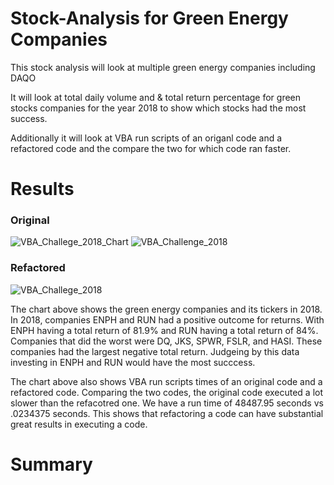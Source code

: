 # Stock-Analysis for Green Energy Companies
This stock analysis will look at multiple green energy companies including DAQO

It will look at total daily volume and & total return percentage 
for green stocks companies for the year 2018 to show which stocks had the most success.

Additionally it will look at VBA run scripts of
an origanl code and a refactored code and the compare the two for which code ran faster.


# Results
### Original
![VBA_Challege_2018_Chart](https://user-images.githubusercontent.com/117749494/204617025-f52c89a2-eca6-4a10-abe3-65b2c56db371.PNG)
![VBA_Challenge_2018](https://user-images.githubusercontent.com/117749494/204617070-01f90d00-12ed-4c2f-9363-beaca974f563.PNG)
### Refactored
![VBA_Challege_2018](https://user-images.githubusercontent.com/117749494/204617264-b777274f-433b-447d-baf4-90ab45eb0820.PNG)

  The chart above shows the green energy companies and its tickers in 2018. In 2018, companies ENPH and RUN had a positive outcome for returns.
With ENPH having a total return of 81.9% and RUN having a total return of 84%. Companies that did the worst were DQ, JKS, SPWR, FSLR, and HASI.
These companies had the largest negative total return. Judgeing by this data investing in ENPH and RUN would have the most succcess.

  The chart above also shows VBA run scripts times of an original code and a refactored code. Comparing the two codes, the original code executed a lot 
slower than the refacotred one. We have a run time of 48487.95 seconds vs .0234375 seconds. This shows that refactoring a code can have substantial great results in executing a code.

# Summary
  
